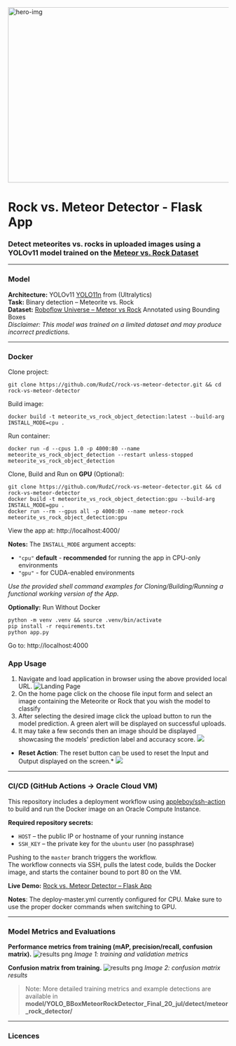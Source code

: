 <img loading="lazy" width="625" height="400" src="static/demo/meteor-shower-background-concept-free-vector.jpg"  alt="hero-img"/>  

# Rock vs. Meteor Detector - Flask App

### Detect meteorites vs. rocks in uploaded images using a YOLOv11 model trained on the [Meteor vs. Rock Dataset](https://universe.roboflow.com/aiprojects-jxzlb/merged_meteorvsrock) 

---

### Model

**Architecture:** YOLOv11 [YOLO11n](https://github.com/ultralytics/assets/releases/download/v8.3.0/yolo11n.pt) from (Ultralytics)  
**Task:** Binary detection – Meteorite vs. Rock  
**Dataset:** [Roboflow Universe – Meteor vs Rock](https://universe.roboflow.com/aiprojects-jxzlb/merged_meteorvsrock) Annotated using Bounding Boxes  
*Disclaimer: This model was trained on a limited dataset and may produce incorrect predictions.*

---

### Docker

Clone project:
```shell
git clone https://github.com/RudzC/rock-vs-meteor-detector.git && cd rock-vs-meteor-detector
```

Build image:
```shell
docker build -t meteorite_vs_rock_object_detection:latest --build-arg INSTALL_MODE=cpu .
```
            
Run container:
```shell
docker run -d --cpus 1.0 -p 4000:80 --name meteorite_vs_rock_object_detection --restart unless-stopped meteorite_vs_rock_object_detection
```

Clone, Build and Run on **GPU** (Optional):
```shell
git clone https://github.com/RudzC/rock-vs-meteor-detector.git && cd rock-vs-meteor-detector
docker build -t meteorite_vs_rock_object_detection:gpu --build-arg INSTALL_MODE=gpu .
docker run --rm --gpus all -p 4000:80 --name meteor-rock meteorite_vs_rock_object_detection:gpu
```

View the app at: http://localhost:4000/

**Notes:** The `INSTALL_MODE` argument accepts:
- `"cpu"` **default** - **recommended** for running the app in CPU-only environments
- `"gpu"` - for CUDA-enabled environments 

*Use the provided shell command examples for Cloning/Building/Running a functional working version of the App.*

**Optionally:** Run Without Docker

```shell
python -m venv .venv && source .venv/bin/activate
pip install -r requirements.txt
python app.py
```
Go to: http://localhost:4000

### App Usage

1. Navigate and load application in browser using the above provided local URL.
![Landing Page](static/demo/home-web.png)
2. On the home page click on the choose file input form and select an image containing the Meteorite or Rock that you wish the model to classify
3. After selecting the desired image click the upload button to run the model prediction. A green alert will be displayed on successful uploads.
4. It may take a few seconds then an image should be displayed showcasing the models' prediction label and accuracy score.
![](/static/demo/demo-upload.gif)

- **Reset Action**: The reset button can be used to reset the Input and Output displayed on the screen.*
![](/static/demo/demo-reset.gif)

---

### CI/CD (GitHub Actions → Oracle Cloud VM)

This repository includes a deployment workflow using [appleboy/ssh-action](https://github.com/appleboy/ssh-action) to build and run the Docker image on an Oracle Compute Instance.

**Required repository secrets:**
- `HOST` – the public IP or hostname of your running instance
- `SSH_KEY` – the private key for the `ubuntu` user (no passphrase)

Pushing to the `master` branch triggers the workflow.  
The workflow connects via SSH, pulls the latest code, builds the Docker image, and starts the container bound to port 80 on the VM.

**Live Demo:** [Rock vs. Meteor Detector – Flask App](http://158.180.235.149/)

**Notes**: The deploy-master.yml currently configured for CPU. Make sure to use the proper docker commands when switching to GPU.

---

### Model Metrics and Evaluations

**Performance metrics from training (mAP, precision/recall, confusion matrix).**
<img loading="lazy" width="auto" height="auto" src="/model/YOLO_BBoxMeteorRockDetector_Final_20_jul/detect/meteor_rock_detector/results.png" alt="results png" />
*Image 1: training and validation metrics*

**Confusion matrix from training.**
<img loading="lazy" width="auto" height="auto" src="/model/YOLO_BBoxMeteorRockDetector_Final_20_jul/detect/meteor_rock_detector/confusion_matrix.png" alt="results png" />
*Image 2: confusion matrix results*

> Note: More detailed training metrics and example detections are available in **model/YOLO_BBoxMeteorRockDetector_Final_20_jul/detect/meteor_rock_detector/**

---

### Licences

